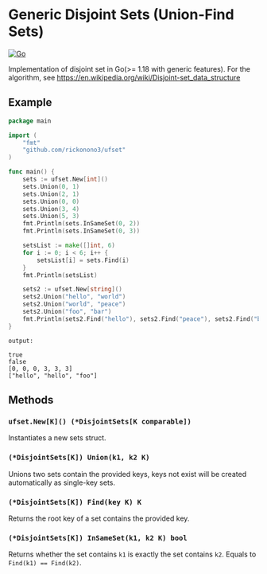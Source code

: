 # Generic Disjoint Sets (Union-Find Sets)
[![Go](https://github.com/RickoNoNo3/ufset/actions/workflows/go.yml/badge.svg?branch=master)](https://github.com/RickoNoNo3/ufset/actions/workflows/go.yml)

Implementation of disjoint set in Go(>= 1.18 with generic features). For the algorithm, see https://en.wikipedia.org/wiki/Disjoint-set_data_structure


## Example

```go
package main

import (
	"fmt"
	"github.com/rickonono3/ufset"
)

func main() {
	sets := ufset.New[int]()
	sets.Union(0, 1)
	sets.Union(2, 1)
	sets.Union(0, 0)
	sets.Union(3, 4)
	sets.Union(5, 3)
	fmt.Println(sets.InSameSet(0, 2))
	fmt.Println(sets.InSameSet(0, 3))

	setsList := make([]int, 6)
	for i := 0; i < 6; i++ {
		setsList[i] = sets.Find(i)
	}
	fmt.Println(setsList)

	sets2 := ufset.New[string]()
	sets2.Union("hello", "world")
	sets2.Union("world", "peace")
	sets2.Union("foo", "bar")
	fmt.Println(sets2.Find("hello"), sets2.Find("peace"), sets2.Find("bar"))
}
```
`output:`
```text
true
false
[0, 0, 0, 3, 3, 3]
["hello", "hello", "foo"]
```

## Methods

### `ufset.New[K]() (*DisjointSets[K comparable])`

Instantiates a new sets struct.

### `(*DisjointSets[K]) Union(k1, k2 K)`

Unions two sets contain the provided keys, keys not exist will be created automatically as single-key sets.

### `(*DisjointSets[K]) Find(key K) K`

Returns the root key of a set contains the provided key.

### `(*DisjointSets[K]) InSameSet(k1, k2 K) bool`

Returns whether the set contains `k1` is exactly the set contains `k2`. Equals to `Find(k1) == Find(k2)`.
